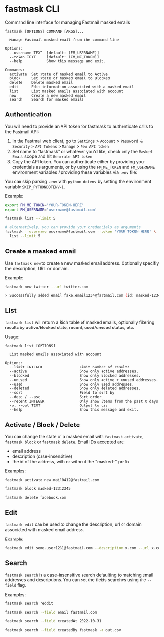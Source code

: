 # fastmask CLI

Command line interface for managing Fastmail masked emails

```text
fastmask [OPTIONS] COMMAND [ARGS]...

  Manage Fastmail masked email from the command line

Options:
  --username TEXT  [default: (FM_USERNAME)]
  --token TEXT     [default: (FM_ME_TOKEN)]
  --help           Show this message and exit.

Commands:
  activate  Set state of masked email to Active
  block     Set state of masked email to Blocked
  delete    Delete masked email
  edit      Edit information associated with a masked email
  list      List masked emails associated with account
  new       Create a new masked email
  search    Search for masked emails
```

## Authentication

You will need to provide an API token for fastmask to authenticate calls to the Fastmail API:

1. In the Fastmail web client, go to `Settings` > `Account` > `Password & Security` > `API Tokens` > `Manage` > `New API token`
2. Set name to "fastmask" or whatever you'd like, check only the `Masked Email` scope and hit `Generate API token`
3. Copy the API token. You can authenticate either by providing your credentials as arguments, or by using the `FM_ME_TOKEN` and `FM_USERNAME` environment variables / providing these variables via `.env` file:

You can skip parsing `.env` with `python-dotenv` by setting the environment variable `SKIP_PYTHONDOTENV=1`.

Example:

```bash
export FM_ME_TOKEN='YOUR-TOKEN-HERE'
export FM_USERNAME='username@fastmail.com'

fastmask list --limit 5

# alternatively, you can provide your credentials as arguments
fastmask --username username@fastmail.com --token 'YOUR-TOKEN-HERE' \
  list --limit 5
```

## Create a masked email

Use `fastmask new` to create a new masked email address. Optionally specifiy the description, URL or domain.

Example:

```bash
fastmask new twitter --url twitter.com

> Successfully added email fake.email1234@fastmail.com (id: masked-12345678)
```

## List

`fastmask list` will return a Rich table of masked emails, optionally filtering results by active/blocked state, recent, used/unused status, etc.

Usage:

```text
fastmask list [OPTIONS]

  List masked emails associated with account

Options:
  --limit INTEGER                 Limit number of results
  --active                        Show only active addresses.
  --blocked                       Show only blocked addresses.
  --unused                        Show only active + unused addresses.
  --used                          Show only used addresses.
  --deleted                       Show only deleted addresses.
  --sort                          Field to sort by
  --desc / --asc                  Sort order
  --recent INTEGER                Only show items from the past X days
  -o, --out TEXT                  Output to csv
  --help                          Show this message and exit.
```

## Activate / Block / Delete

You can change the state of a masked email with `fastmask activate`, `fastmask block` or `fastmask delete`. Email IDs accepted are:
  
- email address
- description (case-insensitive)
- the id of the address, with or without the "masked-" prefix

Examples:

```bash
fastmask activate new.mail0412@fastmail.com
```

```bash
fastmask block masked-12312345
```

```bash
fastmask delete facebook.com
```

## Edit

`fastmask edit` can be used to change the description, url or domain associated with masked email address.

Example:

```bash
fastmask edit some.user1231@fastmail.com --description x.com --url x.com
```

## Search

`fastmask search` is a case-insensitive search defaulting to matching email addresses and descriptions. You can set the fields searches using the `--field` flag.

Examples:

```bash
fastmask search reddit
```

```bash
fastmask search --field email fastmail.com
```

```bash
fastmask search --field createdAt 2022-10-31
```

```bash
fastmask search --field createdBy fastmask -o out.csv
```
